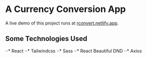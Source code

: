 # A Currency Conversion App

A live demo of this project runs at [rconvert.netlify.app](https://rconvert.netlify.app).

## Some Technologies Used

⋅⋅* React
⋅⋅* Tailwindcss
⋅⋅* Sass
⋅⋅* React Beautiful DND
⋅⋅\* Axios
